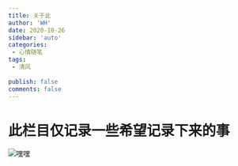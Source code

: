 ```yaml
---
title: 关于此
author: 'WH'
date: 2020-10-26
sidebar: 'auto'
categories:
 - 心情随笔
tags:
 - 清风
 
publish: false
comments: false
---
```


# 此栏目仅记录一些希望记录下来的事

![嘿嘿](/meme.gif)
